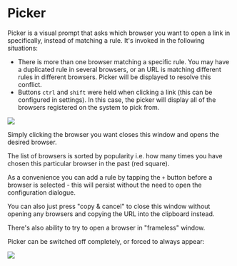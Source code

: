 # Picker

Picker is a visual prompt that asks which browser you want to open a link in specifically, instead of matching a rule. It's invoked in the following situations:

- There is more than one browser matching a specific rule. You may have a duplicated rule in several browsers, or an URL is matching different rules in different browsers. Picker will be displayed to resolve this conflict.
- Buttons `ctrl` and `shift` were held when clicking a link (this can be configured in settings). In this case, the picker will display all of the browsers registered on the system to pick from.

![](picker.png)

Simply clicking the browser you want closes this window and opens the desired browser.

The list of browsers is sorted by popularity i.e. how many times you have chosen this particular browser in the past (red square).

As a convenience you can add a rule by tapping the `+` button before a browser is selected - this will persist without the need to open the configuration dialogue.

You can also just press "copy & cancel" to close this window without opening any browsers and copying the URL into the clipboard instead.

There's also ability to try to open a browser in "frameless" window.

Picker can be switched off completely, or forced to always appear:

![](picker-on.png)